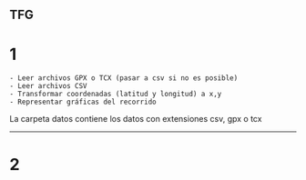 TFG 
--------------------------------------------------------------------------------
# 1
    - Leer archivos GPX o TCX (pasar a csv si no es posible)
    - Leer archivos CSV
    - Transformar coordenadas (latitud y longitud) a x,y
    - Representar gráficas del recorrido

La carpeta datos contiene los datos con extensiones csv, gpx o tcx

---------------------------------------------------------------------------------
# 2